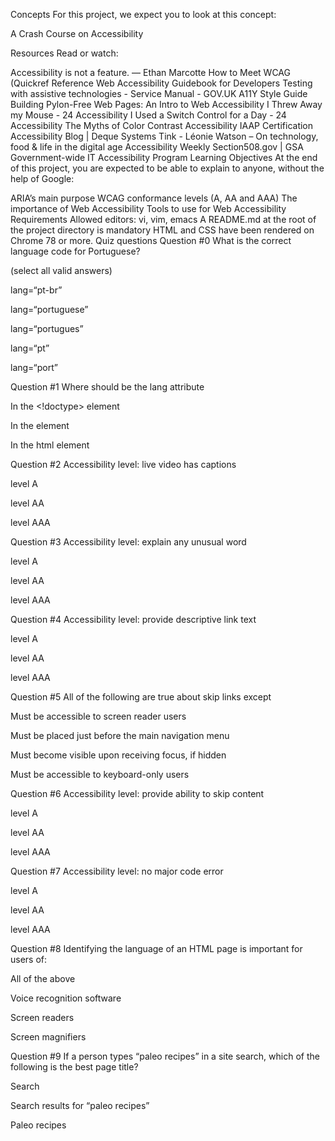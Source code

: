 Concepts
For this project, we expect you to look at this concept:

A Crash Course on Accessibility


Resources
Read or watch:

Accessibility is not a feature. — Ethan Marcotte
How to Meet WCAG (Quickref Reference
Web Accessibility Guidebook for Developers
Testing with assistive technologies - Service Manual - GOV.UK
A11Y Style Guide
Building Pylon-Free Web Pages: An Intro to Web Accessibility
I Threw Away my Mouse - 24 Accessibility
I Used a Switch Control for a Day - 24 Accessibility
The Myths of Color Contrast Accessibility
IAAP Certification
Accessibility Blog | Deque Systems
Tink - Léonie Watson – On technology, food & life in the digital age
Accessibility Weekly
Section508.gov | GSA Government-wide IT Accessibility Program
Learning Objectives
At the end of this project, you are expected to be able to explain to anyone, without the help of Google:

ARIA’s main purpose
WCAG conformance levels (A, AA and AAA)
The importance of Web Accessibility
Tools to use for Web Accessibility
Requirements
Allowed editors: vi, vim, emacs
A README.md at the root of the project directory is mandatory
HTML and CSS have been rendered on Chrome 78 or more.
Quiz questions
Question #0
What is the correct language code for Portuguese?

(select all valid answers)


lang=“pt-br”


lang=“portuguese”


lang=“portugues”


lang=“pt”


lang=“port”

Question #1
Where should be the lang attribute


In the <!doctype> element


In the <body> element


In the html element

Question #2
Accessibility level: live video has captions


level A


level AA


level AAA

Question #3
Accessibility level: explain any unusual word


level A


level AA


level AAA

Question #4
Accessibility level: provide descriptive link text


level A


level AA


level AAA

Question #5
All of the following are true about skip links except


Must be accessible to screen reader users


Must be placed just before the main navigation menu


Must become visible upon receiving focus, if hidden


Must be accessible to keyboard-only users

Question #6
Accessibility level: provide ability to skip content


level A


level AA


level AAA

Question #7
Accessibility level: no major code error


level A


level AA


level AAA

Question #8
Identifying the language of an HTML page is important for users of:


All of the above


Voice recognition software


Screen readers


Screen magnifiers

Question #9
If a person types “paleo recipes” in a site search, which of the following is the best page title?


Search


Search results for “paleo recipes”


Paleo recipes
